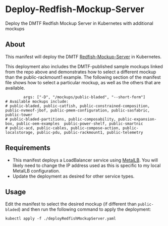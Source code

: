 # Deploy-Redfish-Mockup-Server
Deploy the DMTF Redfish Mockup Server in Kubernetes with additional mockups

## About

This manifest will deploy the DMTF [Redfish-Mockup-Server](https://github.com/DMTF/Redfish-Mockup-Server "https://github.com/DMTF/Redfish-Mockup-Server") in Kubernetes.

This deployment also includes the DMTF-published sample mockups linked from the repo above and demonstrates how to select a different mockup than the public-rackmount1
example. The following section of the manifest file shows how to select a particular mockup, as well as the others that are available.

```
        args: ["-D", "/mockups/public-bladed", "--short-form"]
# Available mockups include:
# public-bladed, public-catfish, public-constrained-composition, public-nvmeof-jbof, public-pmem-configuration, public-sasfabric, public-tower
# public-bladed-partitions, public-composability, public-expansion-box, public-oem-examples  public-power-shelf, public-smartnic
# public-acd, public-cables, public-compose-action, public-localstorage, public-pdu, public-rackmount1, public-telemetry

```

## Requirements

* This manifest deploys a LoadBalancer service using [MetalLB](https://metallb.org/ "https://metallb.org/").  You will likely need to change the IP address used as this is specific to my local MetalLB configuration.
* Update the deployment as desired for other service types.

## Usage

Edit the manifest to select the desired mockup (if different than ```public-bladed```) and then run the following command to apply the deployment:

```
kubectl apply -f ./deployRedfishMockupServer.yaml
```
